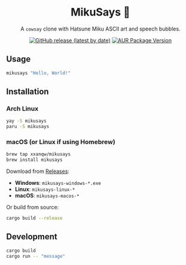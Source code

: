 <div align=center>

# MikuSays 🎤

A `cowsay` clone with Hatsune Miku ASCII art and speech bubbles.  

[![GitHub release (latest by date)](https://img.shields.io/github/v/release/xxanqw/mikusays?style=for-the-badge)](https://github.com/xxanqw/mikusays/releases/latest)
[![AUR Package Version](https://img.shields.io/aur/version/mikusays?style=for-the-badge)](https://aur.archlinux.org/packages/mikusays)

</div>

## Usage

```bash
mikusays "Hello, World!"
```

## Installation

### Arch Linux
```bash
yay -S mikusays
paru -S mikusays
```

### macOS (or Linux if using Homebrew)
```bash
brew tap xxanqw/mikusays
brew install mikusays
```

Download from [Releases](https://github.com/xxanqw/mikusays/releases):

- **Windows**: `mikusays-windows-*.exe`
- **Linux**: `mikusays-linux-*` 
- **macOS**: `mikusays-macos-*`

Or build from source:
```bash
cargo build --release
```

## Development

```bash
cargo build
cargo run -- "message"
```
